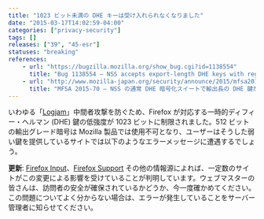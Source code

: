 ```yaml
---
title: "1023 ビット未満の DHE キーは受け入れられなくなりました"
date: "2015-03-17T14:02:59-04:00"
categories: ["privacy-security"]
tags: []
releases: ["39", "45-esr"]
statuses: "breaking"
references:
    - url: "https://bugzilla.mozilla.org/show_bug.cgi?id=1138554"
      title: "Bug 1138554 – NSS accepts export-length DHE keys with regular DHE cipher suites"
    - url: "http://www.mozilla-japan.org/security/announce/2015/mfsa2015-70.html"
      title: "MFSA 2015-70 – NSS の通常 DHE 暗号化スイートで輸出長の DHE 鍵が許容されている"
---
```

いわゆる「[Logjam](http://japan.zdnet.com/article/35064803/)」中間者攻撃を防ぐため、Firefox が対応する一時的ディフィー・ヘルマン (DHE) 鍵の低強度が 1023 ビットに制限されました。512 ビットの輸出グレード暗号は Mozilla 製品では使用不可となり、ユーザーはそうした弱い鍵を提供しているサイトでは以下のようなエラーメッセージに遭遇するでしょう。

**更新**: [Firefox Input](https://input.mozilla.org/?product=Firefox&q=ssl_error_weak_server_ephemeral_dh_key)、[Firefox Support](https://support.mozilla.org/search?q=ssl_error_weak_server_ephemeral_dh_key) その他の情報源によれば、一定数のサイトがこの変更による影響を受けていることが判明しています。ウェブマスターの皆さんは、訪問者の安全が確保されているかどうか、今一度確かめてください。この問題についてよく分からない場合は、エラーが発生していることをサーバー管理者に知らせてください。
